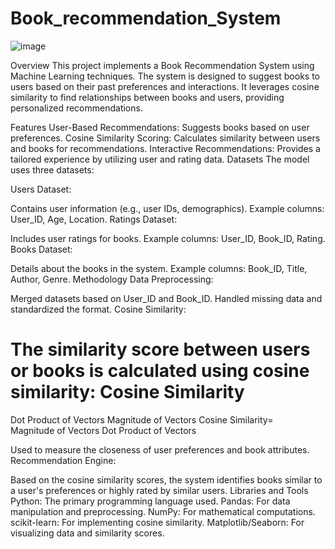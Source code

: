 # Book_recommendation_System
![image](https://github.com/user-attachments/assets/0b9c6c5e-587a-4bff-a558-509e84f19eb1)

Overview
This project implements a Book Recommendation System using Machine Learning techniques. The system is designed to suggest books to users based on their past preferences and interactions. It leverages cosine similarity to find relationships between books and users, providing personalized recommendations.

Features
User-Based Recommendations: Suggests books based on user preferences.
Cosine Similarity Scoring: Calculates similarity between users and books for recommendations.
Interactive Recommendations: Provides a tailored experience by utilizing user and rating data.
Datasets
The model uses three datasets:

Users Dataset:

Contains user information (e.g., user IDs, demographics).
Example columns: User_ID, Age, Location.
Ratings Dataset:

Includes user ratings for books.
Example columns: User_ID, Book_ID, Rating.
Books Dataset:

Details about the books in the system.
Example columns: Book_ID, Title, Author, Genre.
Methodology
Data Preprocessing:

Merged datasets based on User_ID and Book_ID.
Handled missing data and standardized the format.
Cosine Similarity:

The similarity score between users or books is calculated using cosine similarity:
Cosine Similarity
=
Dot Product of Vectors
Magnitude of Vectors
Cosine Similarity= 
Magnitude of Vectors
Dot Product of Vectors
​
 
Used to measure the closeness of user preferences and book attributes.
Recommendation Engine:

Based on the cosine similarity scores, the system identifies books similar to a user's preferences or highly rated by similar users.
Libraries and Tools
Python: The primary programming language used.
Pandas: For data manipulation and preprocessing.
NumPy: For mathematical computations.
scikit-learn: For implementing cosine similarity.
Matplotlib/Seaborn: For visualizing data and similarity scores.

